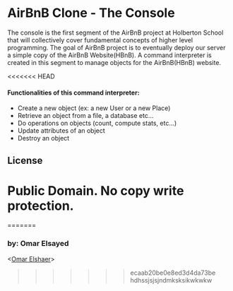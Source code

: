 # AirBnB Clone - The Console

The console is the first segment of the AirBnB project at Holberton School that will collectively cover fundamental concepts of higher level programming. The goal of AirBnB project is to eventually deploy our server a simple copy of the AirBnB Website(HBnB). A command interpreter is created in this segment to manage objects for the AirBnB(HBnB) website.

<<<<<<< HEAD
#### Functionalities of this command interpreter:

- Create a new object (ex: a new User or a new Place)
- Retrieve an object from a file, a database etc...
- Do operations on objects (count, compute stats, etc...)
- Update attributes of an object
- Destroy an object

## License

Public Domain. No copy write protection.
=======
=======
### by: Omar Elsayed
  <[Omar Elshaer](https://github.com/omarelshaer2)> 
>>>>>>> ecaab20be0e8ed3d4da73be
>>>>>>> hdhssjsjsjndmksksikwkwkw
